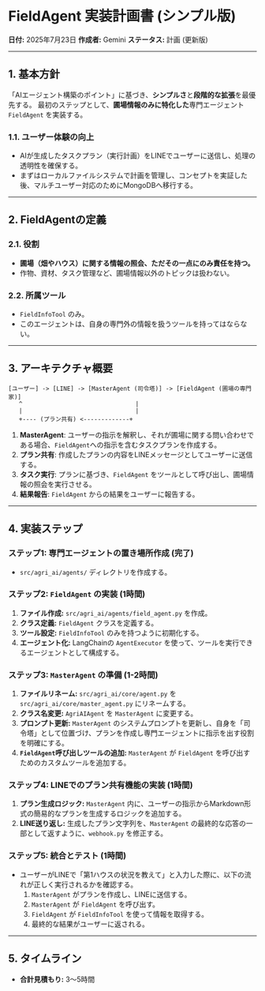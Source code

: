 # FieldAgent 実装計画書 (シンプル版)

**日付:** 2025年7月23日
**作成者:** Gemini
**ステータス:** 計画 (更新版)

---

## 1. 基本方針

「AIエージェント構築のポイント」に基づき、**シンプルさ**と**段階的な拡張**を最優先する。
最初のステップとして、**圃場情報のみに特化した**専門エージェント `FieldAgent` を実装する。

### 1.1. ユーザー体験の向上
- AIが生成したタスクプラン（実行計画）をLINEでユーザーに送信し、処理の透明性を確保する。
- まずはローカルファイルシステムで計画を管理し、コンセプトを実証した後、マルチユーザー対応のためにMongoDBへ移行する。

---

## 2. FieldAgentの定義

### 2.1. 役割
- **圃場（畑やハウス）に関する情報の照会、ただその一点にのみ責任を持つ。**
- 作物、資材、タスク管理など、圃場情報以外のトピックは扱わない。

### 2.2. 所属ツール
- `FieldInfoTool` のみ。
- このエージェントは、自身の専門外の情報を扱うツールを持ってはならない。

---

## 3. アーキテクチャ概要

```
[ユーザー] -> [LINE] -> [MasterAgent (司令塔)] -> [FieldAgent (圃場の専門家)]
   ^                                |
   |                                |
   +---- (プラン共有) <-------------+
```

1.  **MasterAgent**: ユーザーの指示を解釈し、それが圃場に関する問い合わせである場合、`FieldAgent`への指示を含むタスクプランを作成する。
2.  **プラン共有**: 作成したプランの内容をLINEメッセージとしてユーザーに送信する。
3.  **タスク実行**: プランに基づき、`FieldAgent` をツールとして呼び出し、圃場情報の照会を実行させる。
4.  **結果報告**: `FieldAgent` からの結果をユーザーに報告する。

---

## 4. 実装ステップ

### ステップ1: 専門エージェントの置き場所作成 (完了)
- `src/agri_ai/agents/` ディレクトリを作成する。

### ステップ2: `FieldAgent` の実装 (1時間)
1.  **ファイル作成:** `src/agri_ai/agents/field_agent.py` を作成。
2.  **クラス定義:** `FieldAgent` クラスを定義する。
3.  **ツール設定:** `FieldInfoTool` のみを持つように初期化する。
4.  **エージェント化:** LangChainの `AgentExecutor` を使って、ツールを実行できるエージェントとして構成する。

### ステップ3: `MasterAgent` の準備 (1-2時間)
1.  **ファイルリネーム:** `src/agri_ai/core/agent.py` を `src/agri_ai/core/master_agent.py` にリネームする。
2.  **クラス名変更:** `AgriAIAgent` を `MasterAgent` に変更する。
3.  **プロンプト更新:** `MasterAgent` のシステムプロンプトを更新し、自身を「司令塔」として位置づけ、プランを作成し専門エージェントに指示を出す役割を明確にする。
4.  **`FieldAgent`呼び出しツールの追加:** `MasterAgent` が `FieldAgent` を呼び出すためのカスタムツールを追加する。

### ステップ4: LINEでのプラン共有機能の実装 (1時間)
1.  **プラン生成ロジック:** `MasterAgent` 内に、ユーザーの指示からMarkdown形式の簡易的なプランを生成するロジックを追加する。
2.  **LINE送り返し:** 生成したプラン文字列を、`MasterAgent` の最終的な応答の一部として返すように、`webhook.py` を修正する。

### ステップ5: 統合とテスト (1時間)
- ユーザーがLINEで「第1ハウスの状況を教えて」と入力した際に、以下の流れが正しく実行されるかを確認する。
  1. `MasterAgent` がプランを作成し、LINEに送信する。
  2. `MasterAgent` が `FieldAgent` を呼び出す。
  3. `FieldAgent` が `FieldInfoTool` を使って情報を取得する。
  4. 最終的な結果がユーザーに返される。

---

## 5. タイムライン

- **合計見積もり:** 3〜5時間
